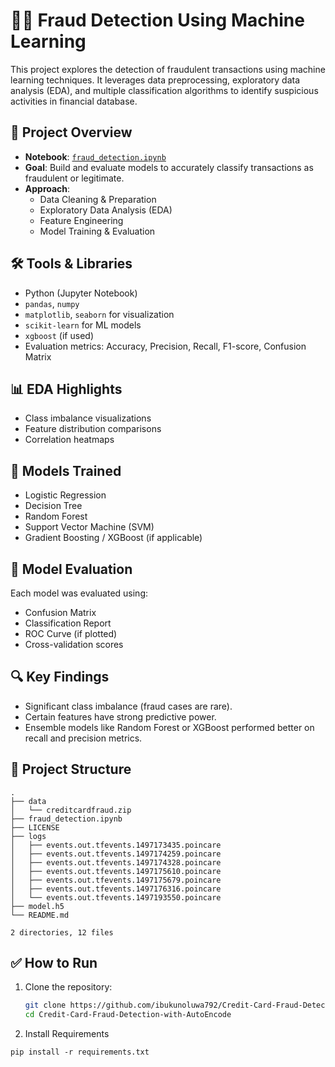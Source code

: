 # 🕵️‍♂️ Fraud Detection Using Machine Learning

This project explores the detection of fraudulent transactions using machine learning techniques. It leverages data preprocessing, exploratory data analysis (EDA), and multiple classification algorithms to identify suspicious activities in financial database.

## 📓 Project Overview

- **Notebook**: [`fraud_detection.ipynb`](./fraud_detection.ipynb)
- **Goal**: Build and evaluate models to accurately classify transactions as fraudulent or legitimate.
- **Approach**:
  - Data Cleaning & Preparation
  - Exploratory Data Analysis (EDA)
  - Feature Engineering
  - Model Training & Evaluation

## 🛠️ Tools & Libraries

- Python (Jupyter Notebook)
- `pandas`, `numpy`
- `matplotlib`, `seaborn` for visualization
- `scikit-learn` for ML models
- `xgboost` (if used)
- Evaluation metrics: Accuracy, Precision, Recall, F1-score, Confusion Matrix

## 📊 EDA Highlights

- Class imbalance visualizations
- Feature distribution comparisons
- Correlation heatmaps

## 🤖 Models Trained

- Logistic Regression
- Decision Tree
- Random Forest
- Support Vector Machine (SVM)
- Gradient Boosting / XGBoost (if applicable)

## 🧪 Model Evaluation

Each model was evaluated using:

- Confusion Matrix
- Classification Report
- ROC Curve (if plotted)
- Cross-validation scores

## 🔍 Key Findings

- Significant class imbalance (fraud cases are rare).
- Certain features have strong predictive power.
- Ensemble models like Random Forest or XGBoost performed better on recall and precision metrics.

## 📁 Project Structure

```
.
├── data
│   └── creditcardfraud.zip
├── fraud_detection.ipynb
├── LICENSE
├── logs
│   ├── events.out.tfevents.1497173435.poincare
│   ├── events.out.tfevents.1497174259.poincare
│   ├── events.out.tfevents.1497174328.poincare
│   ├── events.out.tfevents.1497175610.poincare
│   ├── events.out.tfevents.1497175679.poincare
│   ├── events.out.tfevents.1497176316.poincare
│   └── events.out.tfevents.1497193550.poincare
├── model.h5
└── README.md

2 directories, 12 files
```

## ✅ How to Run

1. Clone the repository:
   ```bash
   git clone https://github.com/ibukunoluwa792/Credit-Card-Fraud-Detection-with-AutoEncode.git
   cd Credit-Card-Fraud-Detection-with-AutoEncode
   ```

2. Install Requirements
```
pip install -r requirements.txt
```

